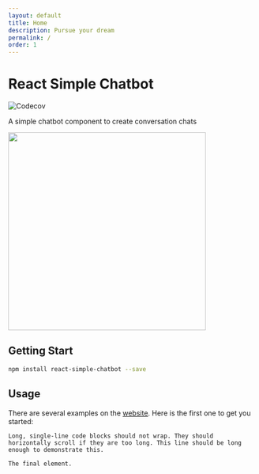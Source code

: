 ```yaml
---
layout: default
title: Home
description: Pursue your dream
permalink: /
order: 1
---
```


# React Simple Chatbot

  <img src="https://codecov.io/gh/LucasBassetti/react-simple-chatbot/branch/master/graph/badge.svg" alt="Codecov" />

A simple chatbot component to create conversation chats

<img src="https://cloud.githubusercontent.com/assets/1014326/25716667/2d4bb4c4-30d6-11e7-996e-30c8fb316361.gif" height="400" />

## Getting Start

```bash
npm install react-simple-chatbot --save
```

## Usage

There are several examples on the [website](http://lucasbassetti.com.br/react-simple-chatbot). Here is the first one to get you started:


```
Long, single-line code blocks should not wrap. They should horizontally scroll if they are too long. This line should be long enough to demonstrate this.
```

```
The final element.
```
